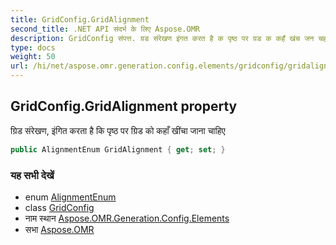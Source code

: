 ```yaml
---
title: GridConfig.GridAlignment
second_title: .NET API संदर्भ के लिए Aspose.OMR
description: GridConfig संपत्त. ग्रड संरेखण इंगत करत है क पृष्ठ पर ग्रड क कहँ खंच जन चहए
type: docs
weight: 50
url: /hi/net/aspose.omr.generation.config.elements/gridconfig/gridalignment/
---
```

## GridConfig.GridAlignment property

ग्रिड संरेखण, इंगित करता है कि पृष्ठ पर ग्रिड को कहाँ खींचा जाना चाहिए

```csharp
public AlignmentEnum GridAlignment { get; set; }
```

### यह सभी देखें

* enum [AlignmentEnum](../../../aspose.omr.generation.config.enums/alignmentenum/)
* class [GridConfig](../)
* नाम स्थान [Aspose.OMR.Generation.Config.Elements](../../gridconfig/)
* सभा [Aspose.OMR](../../../)


